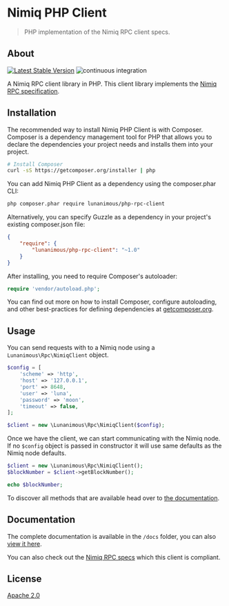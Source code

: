 # Nimiq PHP Client

> PHP implementation of the Nimiq RPC client specs.

## About

[![Latest Stable Version](https://poser.pugx.org/lunanimous/php-rpc-client/v/stable)](https://packagist.org/packages/lunanimous/php-rpc-client)
![continuous integration](https://github.com/lunanimous/nimiq-php-rpc-client/workflows/continuous%20integration/badge.svg)

A Nimiq RPC client library in PHP. This client library implements the [Nimiq RPC specification](https://github.com/nimiq/core-js/wiki/JSON-RPC-API).

## Installation

The recommended way to install Nimiq PHP Client is with Composer. Composer is a dependency management tool for PHP that
allows you to declare the dependencies your project needs and installs them into your project.

```sh
# Install Composer
curl -sS https://getcomposer.org/installer | php
```

You can add Nimiq PHP Client as a dependency using the composer.phar CLI:

```sh
php composer.phar require lunanimous/php-rpc-client
```

Alternatively, you can specify Guzzle as a dependency in your project's existing composer.json file:

```json
{
    "require": {
        "lunanimous/php-rpc-client": "~1.0"
    }
}
```

After installing, you need to require Composer's autoloader:

```php
require 'vendor/autoload.php';
```

You can find out more on how to install Composer, configure autoloading, and other best-practices for defining dependencies at [getcomposer.org](https://getcomposer.org).

## Usage

You can send requests with to a Nimiq node using a `Lunanimous\Rpc\NimiqClient` object.

```php
$config = [
    'scheme' => 'http',
    'host' => '127.0.0.1',
    'port' => 8648,
    'user' => 'luna',
    'password' => 'moon',
    'timeout' => false,
];

$client = new \Lunanimous\Rpc\NimiqClient($config);
```

Once we have the client, we can start communicating with the Nimiq node. If no `$config` object is passed in constructor it will use same defaults as the Nimiq node defaults.

```php
$client = new \Lunanimous\Rpc\NimiqClient();
$blockNumber = $client->getBlockNumber();

echo $blockNumber;
```

To discover all methods that are available head over to [the documentation](https://github.com/lunanimous/nimiq-php-rpc-client/tree/master/docs).

## Documentation

The complete documentation is available in the `/docs` folder, you can also [view it here](https://github.com/lunanimous/nimiq-php-rpc-client/tree/master/docs).

You can also check out the [Nimiq RPC  specs](https://github.com/nimiq/core-js/wiki/JSON-RPC-API) which this client is compliant.

## License

[Apache 2.0](LICENSE.md)
